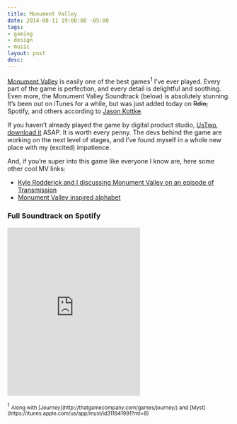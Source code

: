 ```yaml
---
title: Monument Valley
date: 2014-08-11 19:00:00 -05:00
tags:
- gaming
- design
- music
layout: post
desc: 
---
```


[Monument Valley](http://www.monumentvalleygame.com/) is easily one of the best games<sup>1</sup> I’ve ever played. Every part of the game is perfection, and every detail is delightful and soothing. Even more, the Monument Valley Soundtrack (below) is absolutely stunning. It’s been out on iTunes for a while, but was just added today on <strike>Rdio,</strike> Spotify, and others according to [Jason Kottke](http://kottke.org/14/08/monument-valley-soundtrack).

If you haven’t already played the game by digital product studio, [UsTwo](http://www.ustwo.com), [download it](https://itunes.apple.com/us/app/monument-valley/id728293409?mt=8) ASAP. It is worth every penny. The devs behind the game are working on the next level of stages, and I’ve found myself in a whole new place with my (excited) impatience.

And, if you’re super into this game like everyone I know are, here some other cool MV links:

* [Kyle Rodderick and I discussing Monument Valley on an episode of Transmission](http://goodstuff.fm/transmission/13)
* [Monument Valley inspired alphabet](http://www.clauaskee.com/works/monument-valley-inspired-alphabet)

### Full Soundtrack on Spotify
<p>
<iframe src="https://embed.spotify.com/?uri=spotify%3Aalbum%3A4PvakqSTVKDmAj0v0UEuC1" width="300" height="380" frameborder="0" allowtransparency="true"></iframe>

</p>
<sup>1</sup> <small>Along with [Journey](http://thatgamecompany.com/games/journey/) and [Myst](https://itunes.apple.com/us/app/myst/id311941991?mt=8)</small>

